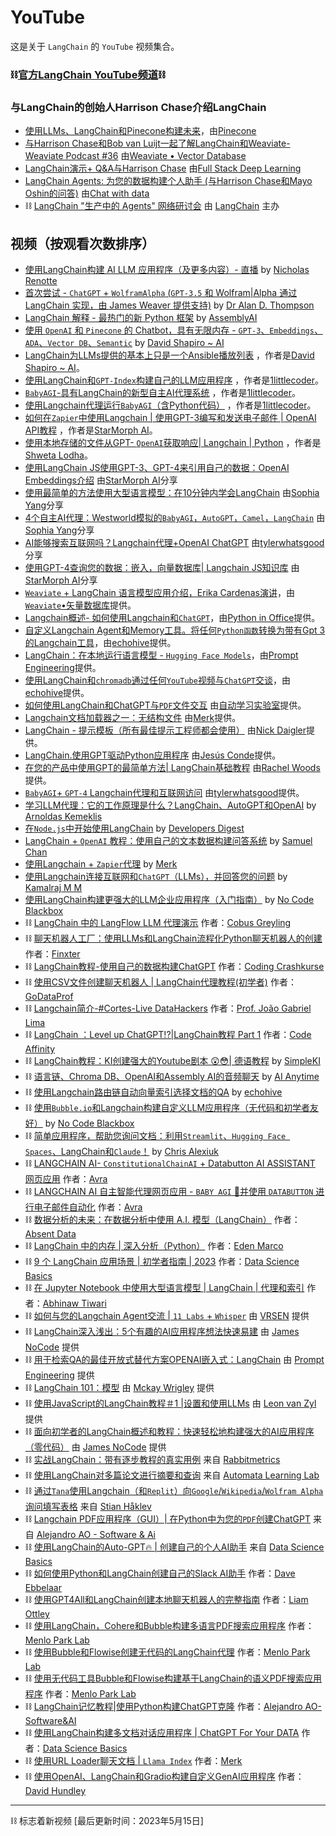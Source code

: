 # YouTube

这是关于 `LangChain` 的 `YouTube` 视频集合。

### ⛓️[官方LangChain YouTube频道](https://www.youtube.com/@LangChain)⛓️

### 与LangChain的创始人Harrison Chase介绍LangChain
- [使用LLMs、LangChain和Pinecone构建未来](https://youtu.be/nMniwlGyX-c)，由[Pinecone](https://www.youtube.com/@pinecone-io)
- [与Harrison Chase和Bob van Luijt一起了解LangChain和Weaviate-Weaviate Podcast #36](https://youtu.be/lhby7Ql7hbk) 由[Weaviate • Vector Database](https://www.youtube.com/@Weaviate)
- [LangChain演示+ Q&A与Harrison Chase](https://youtu.be/zaYTXQFR0_s?t=788) 由[Full Stack Deep Learning](https://www.youtube.com/@FullStackDeepLearning)
- [LangChain Agents: 为您的数据构建个人助手 (与Harrison Chase和Mayo Oshin的问答)](https://youtu.be/gVkF8cwfBLI) 由[Chat with data](https://www.youtube.com/@chatwithdata)
- ⛓️ [LangChain "生产中的 Agents" 网络研讨会](https://youtu.be/k8GNCCs16F4) 由 [LangChain](https://www.youtube.com/@LangChain) 主办

## 视频（按观看次数排序）

- [使用LangChain构建 AI LLM 应用程序（及更多内容）- 直播](https://www.youtube.com/live/M-2Cj_2fzWI?feature=share) by [Nicholas Renotte](https://www.youtube.com/@NicholasRenotte)
- [首次尝试 - `ChatGPT` + `WolframAlpha` (`GPT-3.5` 和 Wolfram|Alpha 通过 LangChain 实现，由 James Weaver 提供支持)](https://youtu.be/wYGbY811oMo) by [Dr Alan D. Thompson](https://www.youtube.com/@DrAlanDThompson) 
- [LangChain 解释 - 最热门的新 Python 框架](https://youtu.be/RoR4XJw8wIc) by [AssemblyAI](https://www.youtube.com/@AssemblyAI)
- [使用 `OpenAI` 和 `Pinecone` 的 Chatbot，具有无限内存 - `GPT-3`、`Embeddings`、`ADA`、`Vector DB`、`Semantic`](https://youtu.be/2xNzB7xq8nk) by [David Shapiro ~ AI](https://www.youtube.com/@DavidShapiroAutomator)
- [LangChain为LLMs提供的基本上只是一个Ansible播放列表](https://youtu.be/X51N9C-OhlE) ，作者是[David Shapiro ~ AI](https://www.youtube.com/@DavidShapiroAutomator)。
- [使用LangChain和`GPT-Index`构建自己的LLM应用程序](https://youtu.be/-75p09zFUJY) ，作者是[1littlecoder](https://www.youtube.com/@1littlecoder)。
- [`BabyAGI`-具有LangChain的新型自主AI代理系统](https://youtu.be/lg3kJvf1kXo) ，作者是[1littlecoder](https://www.youtube.com/@1littlecoder)。
- [使用Langchain代理运行`BabyAGI`（含Python代码）](https://youtu.be/WosPGHPObx8) ，作者是[1littlecoder](https://www.youtube.com/@1littlecoder)。
- [如何在`Zapier`中使用Langchain | 使用GPT-3编写和发送电子邮件 | OpenAI API教程](https://youtu.be/p9v2-xEa9A0) ，作者是[StarMorph AI](https://www.youtube.com/@starmorph)。
- [使用本地存储的文件从GPT- `OpenAI`获取响应| Langchain | Python](https://youtu.be/NC1Ni9KS-rk) ，作者是[Shweta Lodha](https://www.youtube.com/@shweta-lodha)。
- [使用LangChain JS使用GPT-3、GPT-4来引用自己的数据：OpenAI Embeddings介绍](https://youtu.be/veV2I-NEjaM) 由[StarMorph AI](https://www.youtube.com/@starmorph)分享
- [使用最简单的方法使用大型语言模型：在10分钟内学会LangChain](https://youtu.be/kmbS6FDQh7c) 由[Sophia Yang](https://www.youtube.com/@SophiaYangDS)分享
- [4个自主AI代理：Westworld模拟的`BabyAGI`，`AutoGPT`，`Camel`，`LangChain`](https://youtu.be/yWbnH6inT_U) 由[Sophia Yang](https://www.youtube.com/@SophiaYangDS)分享
- [AI能够搜索互联网吗？Langchain代理+OpenAI ChatGPT](https://youtu.be/J-GL0htqda8) 由[tylerwhatsgood](https://www.youtube.com/@tylerwhatsgood)分享
- [使用GPT-4查询您的数据：嵌入，向量数据库| Langchain JS知识库](https://youtu.be/jRnUPUTkZmU) 由[StarMorph AI](https://www.youtube.com/@starmorph)分享
- [`Weaviate` + LangChain 语言模型应用介绍，Erika Cardenas演讲](https://youtu.be/7AGj4Td5Lgw)，由[`Weaviate`•矢量数据库](https://www.youtube.com/@Weaviate)提供。
- [Langchain概述- 如何使用Langchain和`ChatGPT`](https://youtu.be/oYVYIq0lOtI)，由[Python in Office](https://www.youtube.com/@pythoninoffice6568)提供。
- [自定义Langchain Agent和Memory工具。将任何`Python函数`转换为带有Gpt 3的Langchain工具](https://youtu.be/NIG8lXk0ULg)，由[echohive](https://www.youtube.com/@echohive)提供。
- [LangChain：在本地运行语言模型 - `Hugging Face Models`](https://youtu.be/Xxxuw4_iCzw)，由[Prompt Engineering](https://www.youtube.com/@engineerprompt)提供。
- [使用LangChain和`chromadb`通过任何`YouTube`视频与`ChatGPT`交谈](https://youtu.be/TQZfB2bzVwU)，由[echohive](https://www.youtube.com/@echohive)提供。
- [如何使用LangChain和ChatGPT与`PDF`文件交互](https://youtu.be/v2i1YDtrIwk) 由[自动学习实验室](https://www.youtube.com/@automatalearninglab)提供。
- [Langchain文档加载器之一：无结构文件](https://youtu.be/O5C0wfsen98) 由[Merk](https://www.youtube.com/@merksworld)提供。
- [LangChain - 提示模板（所有最佳提示工程师都会使用）](https://youtu.be/1aRu8b0XNOQ) 由[Nick Daigler](https://www.youtube.com/@nick_daigs)提供。
- [LangChain.使用GPT驱动Python应用程序](https://youtu.be/DkW_rDndts8) 由[Jesús Conde](https://www.youtube.com/@0utKast)提供。
- [在您的产品中使用GPT的最简单方法| LangChain基础教程](https://youtu.be/fLy0VenZyGc) 由[Rachel Woods](https://www.youtube.com/@therachelwoods)提供。
- [`BabyAGI`+ `GPT-4` Langchain代理和互联网访问](https://youtu.be/wx1z_hs5P6E) 由[tylerwhatsgood](https://www.youtube.com/@tylerwhatsgood)提供。
- [学习LLM代理：它的工作原理是什么？LangChain、AutoGPT和OpenAI](https://youtu.be/mb_YAABSplk) by [Arnoldas Kemeklis](https://www.youtube.com/@processusAI)
- [在`Node.js`中开始使用LangChain](https://youtu.be/Wxx1KUWJFv4) by [Developers Digest](https://www.youtube.com/@DevelopersDigest)
- [LangChain + `OpenAI` 教程：使用自己的文本数据构建问答系统](https://youtu.be/DYOU_Z0hAwo) by [Samuel Chan](https://www.youtube.com/@SamuelChan)
- [使用Langchain + `Zapier`代理](https://youtu.be/yribLAb-pxA) by [Merk](https://www.youtube.com/@merksworld)
- [使用Langchain连接互联网和`ChatGPT`（LLMs），并回答您的问题](https://youtu.be/9Y0TBC63yZg) by [Kamalraj M M](https://www.youtube.com/@insightbuilder)
- [使用LangChain构建更强大的LLM企业应用程序（入门指南）](https://youtu.be/sp3-WLKEcBg) by [No Code Blackbox](https://www.youtube.com/@nocodeblackbox)
- ⛓️ [LangChain 中的 LangFlow LLM 代理演示](https://youtu.be/zJxDHaWt-6o) 作者：[Cobus Greyling](https://www.youtube.com/@CobusGreylingZA)
- ⛓️ [聊天机器人工厂：使用LLMs和LangChain流程化Python聊天机器人的创建](https://youtu.be/eYer3uzrcuM) 作者：[Finxter](https://www.youtube.com/@CobusGreylingZA)
- ⛓️ [LangChain教程-使用自己的数据构建ChatGPT](https://youtu.be/0XDLyY90E2c) 作者：[Coding Crashkurse](https://www.youtube.com/@codingcrashkurse6429)
- ⛓️ [使用CSV文件创建聊天机器人 | LangChain代理教程(初学者)](https://youtu.be/tjeti5vXWOU) 作者：[GoDataProf](https://www.youtube.com/@godataprof)
- ⛓️ [Langchain简介-#Cortes-Live DataHackers](https://youtu.be/fw8y5VRei5Y) 作者：[Prof. João Gabriel Lima](https://www.youtube.com/@profjoaogabriellima)
- ⛓️ [LangChain ：Level up ChatGPT!?|LangChain教程 Part 1](https://youtu.be/vxUGx8aZpDE) 作者：[Code Affinity](https://www.youtube.com/@codeaffinitydev)
- ⛓️ [LangChain教程：KI创建强大的Youtube剧本 😲😳| 德语教程](https://youtu.be/QpTiXyK1jus) by [SimpleKI](https://www.youtube.com/@simpleki)
- ⛓️ [语言链、Chroma DB、OpenAI和Assembly AI的音频聊天](https://youtu.be/Kjy7cx1r75g) by [AI Anytime](https://www.youtube.com/@AIAnytime)
- ⛓️ [使用Langchain路由链自动向量索引选择文档的QA](https://youtu.be/9G05qybShv8) by [echohive](https://www.youtube.com/@echohive)
- ⛓️ [使用`Bubble.io`和Langchain构建自定义LLM应用程序（无代码和初学者友好）](https://youtu.be/O7NhQGu1m6c) by [No Code Blackbox](https://www.youtube.com/@nocodeblackbox)
- ⛓️ [简单应用程序，帮助您询问文档：利用`Streamlit`、`Hugging Face Spaces`、LangChain和`Claude`！](https://youtu.be/X4YbNECRr7o) by [Chris Alexiuk](https://www.youtube.com/@chrisalexiuk)
- ⛓️ [LANGCHAIN AI- `ConstitutionalChainAI` + Databutton AI ASSISTANT 网页应用](https://youtu.be/5zIU6_rdJCU) 作者：[Avra](https://www.youtube.com/@Avra_b)
- ⛓️ [LANGCHAIN AI 自主智能代理网页应用 - `BABY AGI` 🤖并使用 `DATABUTTON` 进行电子邮件自动化](https://youtu.be/cvAwOGfeHgw) 作者：[Avra](https://www.youtube.com/@Avra_b)
- ⛓️ [数据分析的未来：在数据分析中使用 A.I. 模型（LangChain）](https://youtu.be/v_LIcVyg5dk) 作者：[Absent Data](https://www.youtube.com/@absentdata)
- ⛓️ [LangChain 中的内存 | 深入分析（Python）](https://youtu.be/70lqvTFh_Yg) 作者：[Eden Marco](https://www.youtube.com/@EdenMarco)
- ⛓️ [9 个 LangChain 应用场景 | 初学者指南 | 2023](https://youtu.be/zS8_qosHNMw) 作者：[Data Science Basics](https://www.youtube.com/@datasciencebasics)
- ⛓️ [在 Jupyter Notebook 中使用大型语言模型 | LangChain | 代理和索引](https://youtu.be/JSe11L1a_QQ) 作者：[Abhinaw Tiwari](https://www.youtube.com/@AbhinawTiwariAT)
- ⛓️ [如何与您的Langchain Agent交流 | `11 Labs` + `Whisper`](https://youtu.be/N4k459Zw2PU) 由 [VRSEN](https://www.youtube.com/@vrsen) 提供
- ⛓️ [LangChain深入浅出：5个有趣的AI应用程序想法快速易建](https://youtu.be/mPYEPzLkeks) 由 [James NoCode](https://www.youtube.com/@jamesnocode) 提供
- ⛓️ [用于检索QA的最佳开放式替代方案OPENAI嵌入式：LangChain](https://youtu.be/ogEalPMUCSY) 由 [Prompt Engineering](https://www.youtube.com/@engineerprompt) 提供
- ⛓️ [LangChain 101：模型](https://youtu.be/T6c_XsyaNSQ) 由 [Mckay Wrigley](https://www.youtube.com/@realmckaywrigley) 提供
- ⛓️ [使用JavaScript的LangChain教程＃1 |设置和使用LLMs](https://youtu.be/W3AoeMrg27o) 由 [Leon van Zyl](https://www.youtube.com/@leonvanzyl) 提供
- ⛓️ [面向初学者的LangChain概述和教程：快速轻松地构建强大的AI应用程序（零代码）](https://youtu.be/iI84yym473Q) 由 [James NoCode](https://www.youtube.com/@jamesnocode) 提供
- ⛓️ [实战LangChain：带有逐步教程的真实用例](https://youtu.be/UO699Szp82M) 来自 [Rabbitmetrics](https://www.youtube.com/@rabbitmetrics)
- ⛓️ [使用LangChain对多篇论文进行摘要和查询](https://youtu.be/p_MQRWH5Y6k) 来自 [Automata Learning Lab](https://www.youtube.com/@automatalearninglab)
- ⛓️ [通过`Tana`使用Langchain（和`Replit`）向`Google`/`Wikipedia`/`Wolfram Alpha`询问填写表格](https://youtu.be/Webau9lEzoI) 来自 [Stian Håklev](https://www.youtube.com/@StianHaklev)
- ⛓️ [Langchain PDF应用程序（GUI）| 在Python中为您的`PDF`创建ChatGPT](https://youtu.be/wUAUdEw5oxM) 来自 [Alejandro AO - Software & Ai](https://www.youtube.com/@alejandro_ao)
- ⛓️ [使用LangChain的Auto-GPT🔥 | 创建自己的个人AI助手](https://youtu.be/imDfPmMKEjM) 来自 [Data Science Basics](https://www.youtube.com/@datasciencebasics)
- ⛓️ [如何使用Python和LangChain创建自己的Slack AI助手](https://youtu.be/3jFXRNn2Bu8) 作者：[Dave Ebbelaar](https://www.youtube.com/@daveebbelaar)
- ⛓️ [使用GPT4All和LangChain创建本地聊天机器人的完整指南](https://youtu.be/4p1Fojur8Zw) 作者：[Liam Ottley](https://www.youtube.com/@LiamOttley)
- ⛓️ [使用LangChain，Cohere和Bubble构建多语言PDF搜索应用程序](https://youtu.be/hOrtuumOrv8) 作者：[Menlo Park Lab](https://www.youtube.com/@menloparklab)
- ⛓️ [使用Bubble和Flowise创建无代码的LangChain代理](https://youtu.be/jDJIIVWTZDE) 作者：[Menlo Park Lab](https://www.youtube.com/@menloparklab)
- ⛓️ [使用无代码工具Bubble和Flowise构建基于LangChain的语义PDF搜索应用程序](https://youtu.be/s33v5cIeqA4) 作者：[Menlo Park Lab](https://www.youtube.com/@menloparklab)
- ⛓️ [LangChain记忆教程|使用Python构建ChatGPT克隆](https://youtu.be/Cwq91cj2Pnc) 作者：[Alejandro AO- Software&AI](https://www.youtube.com/@alejandro_ao)
- ⛓️ [使用LangChain构建多文档对话应用程序 | ChatGPT For Your DATA](https://youtu.be/TeDgIDqQmzs) 作者：[Data Science Basics](https://www.youtube.com/@datasciencebasics)
- ⛓️ [使用URL Loader聊天文档 | `Llama Index`](https://youtu.be/XJRoDEctAwA) 作者：[Merk](https://www.youtube.com/@merksworld)
- ⛓️ [使用OpenAI、LangChain和Gradio构建自定义GenAI应用程序](https://youtu.be/1MsmqMg3yUc) 作者：[David Hundley](https://www.youtube.com/@dkhundley)

---------------------
⛓ 标志着新视频 [最后更新时间：2023年5月15日]